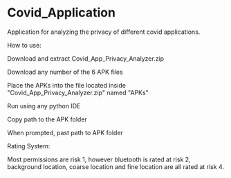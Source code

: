 # Covid_Application
Application for analyzing the privacy of different covid applications.

How to use:

Download and extract Covid_App_Privacy_Analyzer.zip

Download any number of the 6 APK files

Place the APKs into the file located inside "Covid_App_Privacy_Analyzer.zip" named "APKs"

Run using any python IDE

Copy path to the APK folder

When prompted, past path to APK folder



Rating System:

Most permissions are risk 1, however bluetooth is rated at risk 2, background location, coarse location and fine location are all rated at risk 4.
